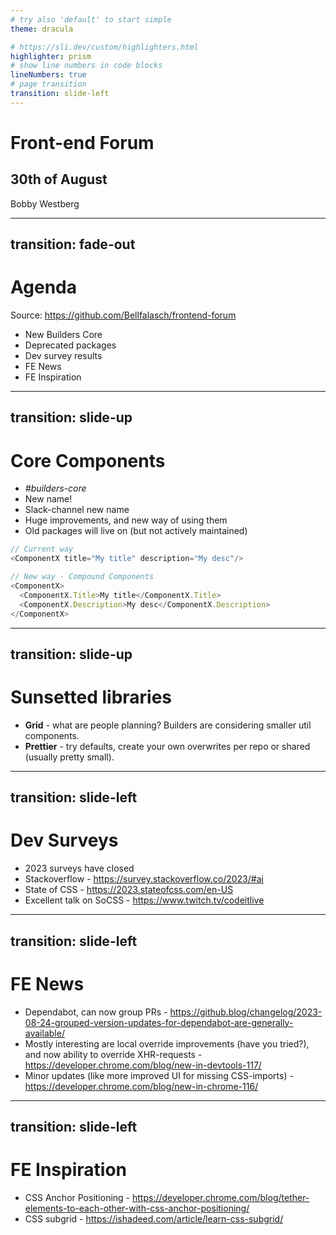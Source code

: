 ```yaml
---
# try also 'default' to start simple
theme: dracula

# https://sli.dev/custom/highlighters.html
highlighter: prism
# show line numbers in code blocks
lineNumbers: true
# page transition
transition: slide-left
---
```


# Front-end Forum

## 30th of August

Bobby Westberg

---
transition: fade-out
---

# Agenda

Source: https://github.com/Bellfalasch/frontend-forum

* New Builders Core
* Deprecated packages
* Dev survey results
* FE News
* FE Inspiration


---
transition: slide-up
---

# Core Components

* *#builders-core*
* New name!
* Slack-channel new name
* Huge improvements, and new way of using them
* Old packages will live on (but not actively maintained)

```js
// Current way
<ComponentX title="My title" description="My desc"/>

// New way - Compound Components
<ComponentX>
  <ComponentX.Title>My title</ComponentX.Title>
  <ComponentX.Description>My desc</ComponentX.Description>
</ComponentX>
```

---
transition: slide-up
---

# Sunsetted libraries

* **Grid** - what are people planning? Builders are considering smaller util components.
* **Prettier** - try defaults, create your own overwrites per repo or shared (usually pretty small).

---
transition: slide-left
---

# Dev Surveys

* 2023 surveys have closed
* Stackoverflow - https://survey.stackoverflow.co/2023/#ai
* State of CSS - https://2023.stateofcss.com/en-US
* Excellent talk on SoCSS - https://www.twitch.tv/codeitlive

---
transition: slide-left
---

# FE News

* Dependabot, can now group PRs - https://github.blog/changelog/2023-08-24-grouped-version-updates-for-dependabot-are-generally-available/ 
* Mostly interesting are local override improvements (have you tried?), and now ability to override XHR-requests - https://developer.chrome.com/blog/new-in-devtools-117/
* Minor updates (like more improved UI for missing CSS-imports) - https://developer.chrome.com/blog/new-in-chrome-116/

---
transition: slide-left
---

# FE Inspiration

* CSS Anchor Positioning - https://developer.chrome.com/blog/tether-elements-to-each-other-with-css-anchor-positioning/
* CSS subgrid - https://ishadeed.com/article/learn-css-subgrid/
